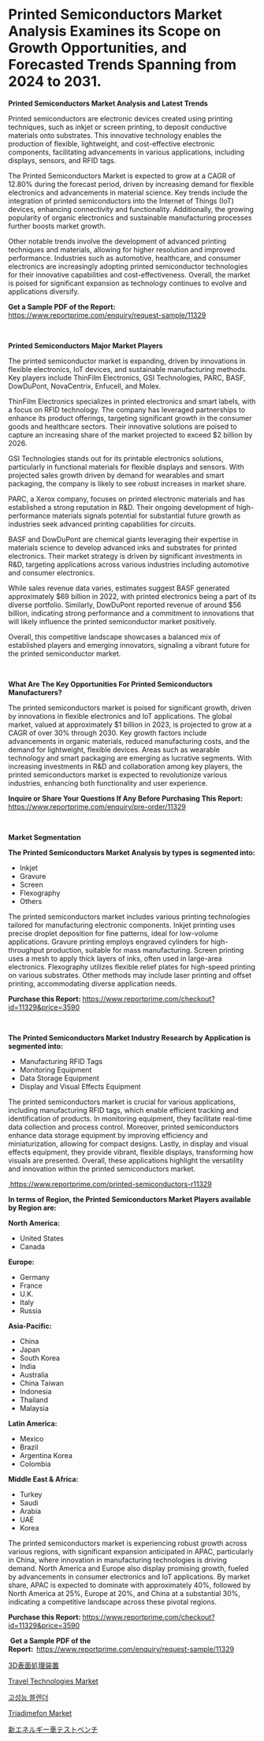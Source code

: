 <p><h1>Printed Semiconductors Market Analysis Examines its Scope on Growth Opportunities, and Forecasted Trends Spanning from 2024 to 2031.</h1></p><p><strong>Printed Semiconductors Market Analysis and Latest Trends</strong></p>
<p><p>Printed semiconductors are electronic devices created using printing techniques, such as inkjet or screen printing, to deposit conductive materials onto substrates. This innovative technology enables the production of flexible, lightweight, and cost-effective electronic components, facilitating advancements in various applications, including displays, sensors, and RFID tags.</p><p>The Printed Semiconductors Market is expected to grow at a CAGR of 12.80% during the forecast period, driven by increasing demand for flexible electronics and advancements in material science. Key trends include the integration of printed semiconductors into the Internet of Things (IoT) devices, enhancing connectivity and functionality. Additionally, the growing popularity of organic electronics and sustainable manufacturing processes further boosts market growth.</p><p>Other notable trends involve the development of advanced printing techniques and materials, allowing for higher resolution and improved performance. Industries such as automotive, healthcare, and consumer electronics are increasingly adopting printed semiconductor technologies for their innovative capabilities and cost-effectiveness. Overall, the market is poised for significant expansion as technology continues to evolve and applications diversify.</p></p>
<p><strong>Get a Sample PDF of the Report:&nbsp;</strong> <a href="https://www.reportprime.com/enquiry/request-sample/11329">https://www.reportprime.com/enquiry/request-sample/11329</a></p>
<p>&nbsp;</p>
<p><strong>Printed Semiconductors Major Market Players</strong></p>
<p><p>The printed semiconductor market is expanding, driven by innovations in flexible electronics, IoT devices, and sustainable manufacturing methods. Key players include ThinFilm Electronics, GSI Technologies, PARC, BASF, DowDuPont, NovaCentrix, Enfucell, and Molex. </p><p>ThinFilm Electronics specializes in printed electronics and smart labels, with a focus on RFID technology. The company has leveraged partnerships to enhance its product offerings, targeting significant growth in the consumer goods and healthcare sectors. Their innovative solutions are poised to capture an increasing share of the market projected to exceed $2 billion by 2026.</p><p>GSI Technologies stands out for its printable electronics solutions, particularly in functional materials for flexible displays and sensors. With projected sales growth driven by demand for wearables and smart packaging, the company is likely to see robust increases in market share.</p><p>PARC, a Xerox company, focuses on printed electronic materials and has established a strong reputation in R&D. Their ongoing development of high-performance materials signals potential for substantial future growth as industries seek advanced printing capabilities for circuits.</p><p>BASF and DowDuPont are chemical giants leveraging their expertise in materials science to develop advanced inks and substrates for printed electronics. Their market strategy is driven by significant investments in R&D, targeting applications across various industries including automotive and consumer electronics.</p><p>While sales revenue data varies, estimates suggest BASF generated approximately $69 billion in 2022, with printed electronics being a part of its diverse portfolio. Similarly, DowDuPont reported revenue of around $56 billion, indicating strong performance and a commitment to innovations that will likely influence the printed semiconductor market positively.</p><p>Overall, this competitive landscape showcases a balanced mix of established players and emerging innovators, signaling a vibrant future for the printed semiconductor market.</p></p>
<p>&nbsp;</p>
<p><strong>What Are The Key Opportunities For Printed Semiconductors Manufacturers?</strong></p>
<p><p>The printed semiconductors market is poised for significant growth, driven by innovations in flexible electronics and IoT applications. The global market, valued at approximately $1 billion in 2023, is projected to grow at a CAGR of over 30% through 2030. Key growth factors include advancements in organic materials, reduced manufacturing costs, and the demand for lightweight, flexible devices. Areas such as wearable technology and smart packaging are emerging as lucrative segments. With increasing investments in R&D and collaboration among key players, the printed semiconductors market is expected to revolutionize various industries, enhancing both functionality and user experience.</p></p>
<p><strong>Inquire or Share Your Questions If Any Before Purchasing This Report:</strong> <a href="https://www.reportprime.com/enquiry/pre-order/11329">https://www.reportprime.com/enquiry/pre-order/11329</a></p>
<p>&nbsp;</p>
<p><strong>Market Segmentation</strong></p>
<p><strong>The Printed Semiconductors Market Analysis by types is segmented into:</strong></p>
<p><ul><li>Inkjet</li><li>Gravure</li><li>Screen</li><li>Flexography</li><li>Others</li></ul></p>
<p><p>The printed semiconductors market includes various printing technologies tailored for manufacturing electronic components. Inkjet printing uses precise droplet deposition for fine patterns, ideal for low-volume applications. Gravure printing employs engraved cylinders for high-throughput production, suitable for mass manufacturing. Screen printing uses a mesh to apply thick layers of inks, often used in large-area electronics. Flexography utilizes flexible relief plates for high-speed printing on various substrates. Other methods may include laser printing and offset printing, accommodating diverse application needs.</p></p>
<p><strong>Purchase this Report:&nbsp;</strong><a href="https://www.reportprime.com/checkout?id=11329&price=3590">https://www.reportprime.com/checkout?id=11329&price=3590</a></p>
<p>&nbsp;</p>
<p><strong>The Printed Semiconductors Market Industry Research by Application is segmented into:</strong></p>
<p><ul><li>Manufacturing RFID Tags</li><li>Monitoring Equipment</li><li>Data Storage Equipment</li><li>Display and Visual Effects Equipment</li></ul></p>
<p><p>The printed semiconductors market is crucial for various applications, including manufacturing RFID tags, which enable efficient tracking and identification of products. In monitoring equipment, they facilitate real-time data collection and process control. Moreover, printed semiconductors enhance data storage equipment by improving efficiency and miniaturization, allowing for compact designs. Lastly, in display and visual effects equipment, they provide vibrant, flexible displays, transforming how visuals are presented. Overall, these applications highlight the versatility and innovation within the printed semiconductors market.</p></p>
<p><a href="https://www.reportprime.com/printed-semiconductors-r11329">&nbsp;https://www.reportprime.com/printed-semiconductors-r11329</a></p>
<p><strong>In terms of Region, the Printed Semiconductors Market Players available by Region are:</strong></p>
<p>
    <p> <strong> North America: </strong>
        <ul>
            <li>United States</li>
            <li>Canada</li>
        </ul>
        </p> 
    <p> <strong> Europe: </strong>
        <ul>
            <li>Germany</li>
            <li>France</li>
            <li>U.K.</li>
            <li>Italy</li>
            <li>Russia</li>
        </ul>
        </p> 
    <p> <strong> Asia-Pacific: </strong>
        <ul>
            <li>China</li>
            <li>Japan</li>
            <li>South Korea</li>
            <li>India</li>
            <li>Australia</li>
            <li>China Taiwan</li>
            <li>Indonesia</li>
            <li>Thailand</li>
            <li>Malaysia</li>
        </ul>
        </p> 
    <p> <strong> Latin America: </strong>
        <ul>
            <li>Mexico</li>
            <li>Brazil</li>
            <li>Argentina Korea</li>
            <li>Colombia</li>
        </ul>
        </p> 
    <p> <strong> Middle East & Africa: </strong>
        <ul>
            <li>Turkey</li>
            <li>Saudi</li>
            <li>Arabia</li>
            <li>UAE</li>
            <li>Korea</li>
        </ul>
    </p>
    </p>
<p><p>The printed semiconductors market is experiencing robust growth across various regions, with significant expansion anticipated in APAC, particularly in China, where innovation in manufacturing technologies is driving demand. North America and Europe also display promising growth, fueled by advancements in consumer electronics and IoT applications. By market share, APAC is expected to dominate with approximately 40%, followed by North America at 25%, Europe at 20%, and China at a substantial 30%, indicating a competitive landscape across these pivotal regions.</p></p>
<p><strong>Purchase this Report: </strong><a href="https://www.reportprime.com/checkout?id=11329&price=3590">https://www.reportprime.com/checkout?id=11329&price=3590</a></p>
<p>&nbsp;<strong>Get a Sample PDF of the Report:&nbsp;&nbsp;</strong><a href="https://www.reportprime.com/enquiry/request-sample/11329">https://www.reportprime.com/enquiry/request-sample/11329</a></p>
<p><strong></strong></p>
<p><p><a href="https://medium.com/@verniebarton2023/3d-surface-processing-equipment-market-%E3%81%AF-%E3%82%B3%E3%82%B9%E3%83%88%E7%AE%A1%E7%90%86%E3%81%A8%E5%8A%B9%E7%8E%87%E5%90%91%E4%B8%8A%E3%82%92%E5%84%AA%E5%85%88%E3%81%97%E3%81%BE%E3%81%99-%E3%81%95%E3%82%89%E3%81%AB-%E5%A0%B1%E5%91%8A%E6%9B%B8%E3%81%AF%E5%B8%82%E5%A0%B4%E3%81%AE%E9%9C%80%E8%A6%81%E9%9D%A2%E3%81%A8%E4%BE%9B%E7%B5%A6%E9%9D%A2%E3%81%AE%E4%B8%A1%E6%96%B9%E3%82%92%E3%82%AB%E3%83%90%E3%83%BC%E3%81%97%E3%81%A6%E3%81%84%E3%81%BE%E3%81%99-3d-6b59a392ccf9">3D表面処理装置</a></p><p><a href="https://github.com/RuthLucas64/Market-Research-Report-List-1/blob/main/travel-technologies-market.md">Travel Technologies Market</a></p><p><a href="https://medium.com/@avaoneill70/high-powered-blender-market-%EC%9D%98-%EA%B8%80%EB%A1%9C%EB%B2%8C-%EC%8B%9C%EC%9E%A5-%EA%B0%9C%EC%9A%94%EB%8A%94-%EC%A0%84-%EC%84%B8%EA%B3%84-%EB%B0%8F-%EC%A3%BC%EC%9A%94-%EC%8B%9C%EC%9E%A5%EC%9D%98-%EC%82%B0%EC%97%85%EC%97%90-%EC%98%81%ED%96%A5%EC%9D%84-%EB%AF%B8%EC%B9%98%EB%8A%94-%EC%A3%BC%EC%9A%94-%ED%8A%B8%EB%A0%8C%EB%93%9C%EC%97%90-%EB%8C%80%ED%95%9C-%EB%8F%85%ED%8A%B9%ED%95%9C-%EA%B4%80%EC%A0%90%EC%9D%84-%EC%A0%9C%EA%B3%B5%ED%95%A9%EB%8B%88%EB%8B%A4-7d375df54998">고성능 블렌더</a></p><p><a href="https://medium.com/@gordonparr1969/the-market-study-covers-the-triadimefon-market-across-various-segments-e3480b43e53e">Triadimefon Market</a></p><p><a href="https://medium.com/@verniebarton2023/new-energy-vehicle-test-bench-market-%E3%81%AF-%E3%82%B3%E3%82%B9%E3%83%88%E7%AE%A1%E7%90%86%E3%81%A8%E5%8A%B9%E7%8E%87%E5%90%91%E4%B8%8A%E3%82%92%E5%84%AA%E5%85%88%E3%81%97%E3%81%BE%E3%81%99-%E3%81%95%E3%82%89%E3%81%AB-%E5%A0%B1%E5%91%8A%E6%9B%B8%E3%81%AF%E5%B8%82%E5%A0%B4%E3%81%AE%E9%9C%80%E8%A6%81%E9%9D%A2%E3%81%A8%E4%BE%9B%E7%B5%A6%E9%9D%A2%E3%81%AE%E4%B8%A1%E6%96%B9%E3%82%92%E3%82%AB%E3%83%90%E3%83%BC%E3%81%97%E3%81%A6%E3%81%84%E3%81%BE%E3%81%99-new-4ee32c542680">新エネルギー車テストベンチ</a></p></p>